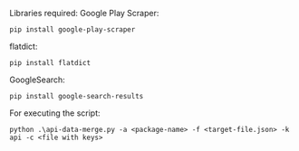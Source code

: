 Libraries required:
Google Play Scraper:

    pip install google-play-scraper

flatdict:

    pip install flatdict

GoogleSearch:

    pip install google-search-results

For executing the script: 

    python .\api-data-merge.py -a <package-name> -f <target-file.json> -k api -c <file with keys>